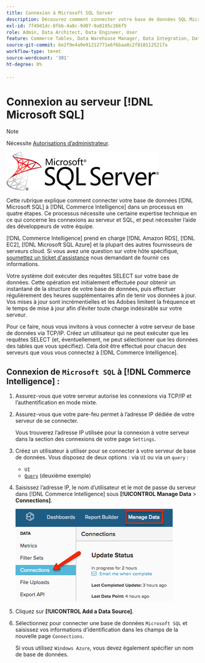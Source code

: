 ```yaml
---
title: Connexion à Microsoft SQL Server
description: Découvrez comment connecter votre base de données SQL Microsoft à  [!DNL Commerce Intelligence]  dans un processus en quatre étapes.
exl-id: 7f49d1dc-8fbb-4a8c-9d07-9a8195c266f5
role: Admin, Data Architect, Data Engineer, User
feature: Commerce Tables, Data Warehouse Manager, Data Integration, Data Import/Export, SQL Report Builder
source-git-commit: 6e2f9e4a9e91212771e6f6baa8c2f8101125217a
workflow-type: tm+mt
source-wordcount: '301'
ht-degree: 0%

---
```


# Connexion au serveur [!DNL Microsoft SQL]

>[!NOTE]
>
>Nécessite [Autorisations d’administrateur](../../../administrator/user-management/user-management.md).

![](../../../assets/MicrosoftSQLServer-logo.png)

Cette rubrique explique comment connecter votre base de données [!DNL Microsoft SQL] à [!DNL Commerce Intelligence] dans un processus en quatre étapes. Ce processus nécessite une certaine expertise technique en ce qui concerne les connexions au serveur et SQL, et peut nécessiter l’aide des développeurs de votre équipe.

[!DNL Commerce Intelligence] prend en charge [!DNL Amazon RDS], [!DNL EC2], [!DNL Microsoft SQL Azure] et la plupart des autres fournisseurs de serveurs cloud. Si vous avez une question sur votre hôte spécifique, [soumettez un ticket d&#39;assistance](https://experienceleague.adobe.com/docs/commerce-knowledge-base/kb/troubleshooting/miscellaneous/mbi-service-policies.html) nous demandant de fournir ces informations.

Votre système doit exécuter des requêtes SELECT sur votre base de données. Cette opération est initialement effectuée pour obtenir un instantané de la structure de votre base de données, puis effectuer régulièrement des heures supplémentaires afin de tenir vos données à jour. Vos mises à jour sont incrémentielles et les Adobes limitent la fréquence et le temps de mise à jour afin d’éviter toute charge indésirable sur votre serveur.

Pour ce faire, nous vous invitons à vous connecter à votre serveur de base de données via TCP/IP. Créez un utilisateur qui ne peut exécuter que les requêtes SELECT (et, éventuellement, ne peut sélectionner que les données des tables que vous spécifiez). Cela doit être effectué pour chacun des serveurs que vous vous connectez à [!DNL Commerce Intelligence].

## Connexion de `Microsoft SQL` à [!DNL Commerce Intelligence] :

1. Assurez-vous que votre serveur autorise les connexions via TCP/IP et l’authentification en mode mixte.

1. Assurez-vous que votre pare-feu permet à l’adresse IP dédiée de votre serveur de se connecter.

   Vous trouverez l’adresse IP utilisée pour la connexion à votre serveur dans la section des connexions de votre page `Settings`.

1. Créez un utilisateur à utiliser pour se connecter à votre serveur de base de données. Vous disposez de deux options : via `UI` ou via un `query` :
   * `UI`
   * [`Query`](http://sqlserverplanet.com/security/add-user) (deuxième exemple)

1. Saisissez l’adresse IP, le nom d’utilisateur et le mot de passe du serveur dans [!DNL Commerce Intelligence] sous **[!UICONTROL Manage Data** > **Connections]**.

   ![](../../../assets/manage-data-connections.png)

1. Cliquez sur **[!UICONTROL Add a Data Source]**.

1. Sélectionnez pour connecter une base de données `Microsoft SQL` et saisissez vos informations d’identification dans les champs de la nouvelle page `Connections`.

   Si vous utilisez `Windows Azure`, vous devez également spécifier un nom de base de données.
